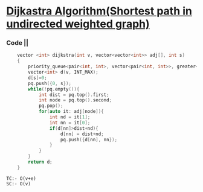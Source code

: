 # [Dijkastra Algorithm(Shortest path in undirected weighted graph)](https://practice.geeksforgeeks.org/problems/implementing-dijkstra-set-1-adjacency-matrix/1)

### Code ||

``` .cpp
    vector <int> dijkstra(int v, vector<vector<int>> adj[], int s)
    {
        priority_queue<pair<int, int>, vector<pair<int, int>>, greater<pair<int, int>>> pq;
        vector<int> d(v, INT_MAX);
        d[s]=0;
        pq.push({0, s});
        while(!pq.empty()){
            int dist = pq.top().first;
            int node = pq.top().second;
            pq.pop();
            for(auto it: adj[node]){
                int nd = it[1];
                int nn = it[0];
                if(d[nn]>dist+nd){
                    d[nn] = dist+nd;
                    pq.push({d[nn], nn});
                }
            }
        }
        return d;
    }
```

```
TC:- O(v+e)
SC:- O(v)
```
